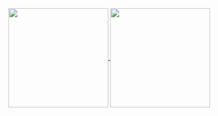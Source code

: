 <a href="https://github.com/rafisgithub/github-readme-stats">
  <img height="200" align="center" src="https://github-readme-stats.vercel.app/api?username=rafisgithub&bg_color=1a1b27&title_color=61dafb&text_color=ffffff&icon_color=61dafb" />
</a>
<a href="https://github.com/rafisgithub/convoychat">
  <img height="200" align="center" src="https://github-readme-stats.vercel.app/api/top-langs?username=rafisgithub&hide_progress=true&layout=compact&langs_count=8&card_width=300&bg_color=1a1b27&title_color=61dafb&text_color=ffffff" />
</a>
